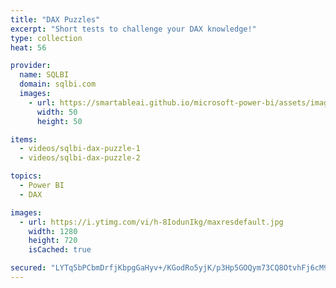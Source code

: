 ```yaml
---
title: "DAX Puzzles"
excerpt: "Short tests to challenge your DAX knowledge!"
type: collection
heat: 56

provider:
  name: SQLBI
  domain: sqlbi.com
  images:
    - url: https://smartableai.github.io/microsoft-power-bi/assets/images/organizations/sqlbi.com-50x50.jpg
      width: 50
      height: 50

items:
  - videos/sqlbi-dax-puzzle-1
  - videos/sqlbi-dax-puzzle-2

topics:
  - Power BI
  - DAX

images:
  - url: https://i.ytimg.com/vi/h-8IodunIkg/maxresdefault.jpg
    width: 1280
    height: 720
    isCached: true

secured: "LYTq5bPCbmDrfjKbpgGaHyv+/KGodRo5yjK/p3Hp5GOQym73CQ8OtvhFj6cM9rRFCyMqYxtdz8YdiPqlqnpTZKoJbQr8S5PBvDYrGSTpYxl+eq7w9X00fUd3LjE/AZ2AhrmpwIJ6dtL57myy6PeISZxSxFFoD8VVxdbsKQfOH5p5mjaTXnYaMFph4T6L28tjysXwMEUBtjFmFprctW+pk/nDoHYSMWDIhRbj1v1fMlUj3+dWgsX7FbhFaionz8PmOSPr77JbG6vZ+as5JJWwyGM4YbMEa9tAP+jaTPvkJdSZscCHa0at09v8Ljfx6BXqmaasyv2LEO6YvrwgXLxYLaRMDD71hZdm3LGbdkvqcIg=;avSxXIUBr11w0W8vHzNmXw=="
---
```


